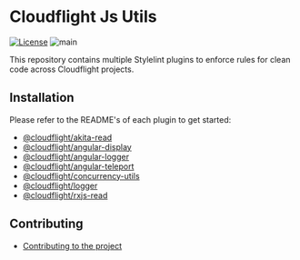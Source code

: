 # Cloudflight Js Utils

[![License](https://img.shields.io/badge/License-Apache_2.0-green.svg)](https://opensource.org/licenses/Apache-2.0)
![main](https://github.com/cloudflightio/cloudflight-js-utils/actions/workflows/build.yml/badge.svg?branch=main)

This repository contains multiple Stylelint plugins to enforce rules for clean code across Cloudflight projects.

## Installation

Please refer to the README's of each plugin to get started:

- [@cloudflight/akita-read](packages/akita-read/README.md)
- [@cloudflight/angular-display](packages/angular-display/README.md)
- [@cloudflight/angular-logger](packages/angular-logger/README.md)
- [@cloudflight/angular-teleport](packages/angular-teleport/README.md)
- [@cloudflight/concurrency-utils](packages/concurrency-utils/README.md)
- [@cloudflight/logger](packages/logger/README.md)
- [@cloudflight/rxjs-read](packages/rxjs-read/README.md)

## Contributing

- [Contributing to the project](CONTRIBUTING.md)
